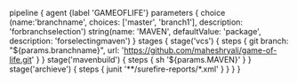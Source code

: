 pipeline {
    agent {label 'GAMEOFLIFE'}
    parameters {
        choice (name:'branchname', choices: ['master', 'branch1'], description: 'forbranchselection')
        string(name: 'MAVEN', defaultValue: 'package', description: 'forselectingmaven')
    }
    stages {
        stage('vcs') {
            steps {
            git branch: "${params.branchname}",
                   url: 'https://github.com/maheshryali/game-of-life.git'
                   }
        }
        stage('mavenbuild') {
            steps {
            sh '${params.MAVEN}'
            }
        }
        stage('archieve') {
            steps {
            junit '**/surefire-reports/*.xml'
            }
        }
    }
}